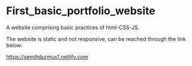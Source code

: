 # First_basic_portfolio_website

A website comprising basic practices of html-CSS-JS.

The website is static and not responsive, can be reached through the link below:

https://semihdurmus1.netlify.com
